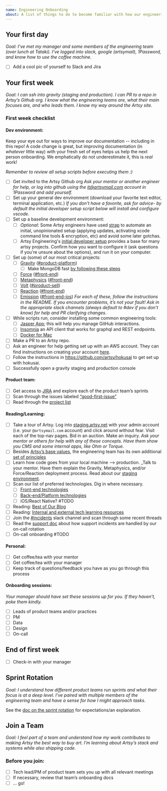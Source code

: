 ```yaml
---
name: Engineering Onboarding
about: A list of things to do to become familiar with how our engineering team operates.
---
```


## Your first day

_Goal: I’ve met my manager and some members of the engineering team (over lunch at Tataki). I’ve logged into slack,
google (artsymail), 1Password, and know how to use the coffee machine._

- [ ] Add a cool pic of yourself to Slack and Jira

## Your first week

_Goal: I can ssh into gravity (staging and production). I can PR to a repo in Artsy’s Github org. I know what the
engineering teams are, what their main focuses are, and who leads them. I know my way around the Artsy site._

### First week checklist

#### Dev environment:

Keep your eye out for ways to improve our documentation -- including in this repo! A code change is great, but
improving documentation (in _whatever_ little way) with your fresh set of eyes helps us help the next person
onboarding. We emphatically do not underestimate it, this is _real_ work!

_Remember to review *all* setup scripts before executing them :)_

- [ ] Get invited to the Artsy Github org _Ask your mentor or another engineer for help, or log into github using
      the it@artsymail.com account in 1Password and add yourself._
- [ ] Set up your general dev environment (download your favorite text editor, terminal application, etc.) _If you
      don't have a favorite, ask for advice- by default the initial developer setup script below will install and
      configure vscode._
- [ ] Set up a baseline development environment:
  - [ ] _Optional:_ Some Artsy engineers have used [strap](https://github.com/MikeMcQuaid/strap) to automate an
        initial, unopinionated setup (applying updates, activating xcode command line tools & encryption, etc) and
        avoid some later gotchas.
  - [ ] Artsy Engineering's [initial developer setup](https://github.com/artsy/potential/blob/master/scripts/setup)
        provides a base for many artsy projects. Confirm how you want to configure it (ask questions if you're
        unsure about the options), and run it on your computer.
- [ ] Set up (some) of our most critical projects:
  - [ ] [Gravity](https://github.com/artsy/gravity)
        ([#product-platform](https://artsy.slack.com/messages/product-platform))
    - [ ] Make MongoDB fast
          [by following these steps](https://code.dblock.org/2016/06/03/very-slow-mongodb-in-development-and-test.html)
  - [ ] [Force](https://github.com/artsy/force) ([#front-end](https://artsy.slack.com/messages/front-end))
  - [ ] [Metaphysics](https://github.com/artsy/metaphysics)
        ([#front-end](https://artsy.slack.com/messages/front-end/))
  - [ ] [Volt](https://github.com/artsy/volt) ([#product-sell](https://artsy.slack.com/messages/product-sell))
  - [ ] [Reaction](https://github.com/artsy/reaction) ([#front-end](https://artsy.slack.com/messages/front-end))
  - [ ] [Emission](https://github.com/artsy/emission)
        ([#front-end-ios](https://artsy.slack.com/messages/front-end-ios/)) _For each of these, follow the
        instructions in the README. If you encounter problems, it’s not your fault! Ask in the appropriate slack
        channels (always default to #dev if you don’t know) for help and PR clarifying changes._
- [ ] While scripts run, consider installing some common engineering tools:
  - [ ] [Jasper App](https://jasperapp.io/); this will help you manage GitHub interactions.
  - [ ] [Insomnia](https://insomnia.rest/) an API client that works for graphql and REST endpoints.
  - [ ] [Docker for Mac](https://docs.docker.com/docker-for-mac/install/)
- [ ] Make a PR to an Artsy repo.
- [ ] Ask an engineer for help getting set up with an AWS account. They can find instructions on creating your
      account [here](https://github.com/artsy/potential/wiki/Platform-FAQ#add-a-new-aws-user).
- [ ] Follow the instructions in https://github.com/artsy/hokusai to get set up with hokusai.
- [ ] Successfully open a gravity staging and production console

#### Product team:

- [ ] Get access to [JIRA](https://artsyproduct.atlassian.net/) and explore each of the product team’s sprints
- [ ] Scan through the issues labeled
      [“good-first-issue”](<https://artsyproduct.atlassian.net/browse/PLATFORM-966?filter=-4&jql=labels%20%3D%20good-first-issue%20and%20status%20not%20in%20(Done)%20order%20by%20created%20DESC>)
- [ ] Read through the [project list](https://github.com/artsy/potential/wiki/Project-List)

#### Reading/Learning:

- [ ] Take a tour of Artsy. Log into [staging.artsy.net](https://staging.artsy.net) with your admin account (i.e.
      your `@artsymail.com` account) and click around without fear. Visit each of the top-nav pages. Bid in an
      auction. Make an inquiry. _Ask your mentor or others for help with any of these concepts. Have them show you
      CMS and some internal apps, like Ohm or Torque._
- [ ] Besides
      [Artsy’s base values](https://github.com/artsy/README/blob/master/culture/what-is-artsy.md#artsy-values), the
      engineering team has its own additional
      [set of principles](https://github.com/artsy/README/blob/master/culture/engineering-principles.md)
- [ ] Learn how code goes from your local machine --> production. \_Talk to your mentor. Have them explain the
      Gravity, Metaphysics, and/or Force/Reaction deployment process. Read about our
      [staging environment](https://github.com/artsy/gravity/blob/master/doc/StagingEnvironment.md).
- [ ] Scan our list of preferred technologies. Dig in where necessary.
  - [ ] [Front-end technologies](https://github.com/artsy/README/blob/master/practices/front-end.md)
  - [ ] [Back-end/Platform technologies](https://github.com/artsy/README/blob/master/practices/platform.md)
  - [ ] iOS/React Native? #TODO
- [ ] Reading: [Best of Our Blog](https://github.com/artsy/README/blob/master/resources/blog.md)
- [ ] Reading:
      [Internal and external tech learning resources](https://github.com/artsy/README/blob/master/resources/tech-learning.md)
- [ ] Join the [#incidents](https://artsy.slack.com/messages/front-end-ios/) slack channel and scan through some
      recent threads
- [ ] Read the [support doc](https://github.com/artsy/README/blob/master/playbooks/support.md) about how support
      incidents are handled by our on-call rotation
- [ ] On-call onboarding #TODO

#### Personal:

- [ ] Get coffee/tea with your mentor
- [ ] Get coffee/tea with your manager
- [ ] Keep track of questions/feedback you have as you go through this process

#### Onboarding sessions:

_Your manager should have set these sessions up for you. If they haven't, poke them kindly._

- [ ] Leads of product teams and/or practices
- [ ] PM
- [ ] Data
- [ ] Design
- [ ] On-call

## End of first week

- [ ] Check-in with your manager

## Sprint Rotation

_Goal: I understand how different product teams run sprints and what their focus is at a deep level. I’ve paired
with multiple members of the engineering team and have a sense for how I might approach tasks._

See the [doc on the sprint rotation](https://github.com/artsy/README/blob/master/onboarding/sprint-rotation.md) for
expectations/an explanation.

## Join a Team

_Goal: I feel part of a team and understand how my work contributes to making Artsy the best way to buy art. I’m
learning about Artsy’s stack and systems while also shipping code._

### Before you join:

- [ ] Tech lead/PM of product team sets you up with all relevant meetings
- [ ] If necessary, review that team’s onboarding docs
- [ ] … go!

